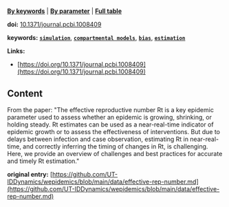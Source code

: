 <!--DO NOT EDIT BY HAND-->
 
#   
 

[**By keywords**](../by-keyword.md) \| [**By parameter**](../by-parameter.md) \| [**Full table**](../full-table.md)
 
 
**doi:** [10.1371/journal.pcbi.1008409](https://doi.org/10.1371/journal.pcbi.1008409)
 
**keywords:** [**`simulation`**](../by-keyword.md#simulation), [**`compartmental models`**](../by-keyword.md#compartmental-models), [**`bias`**](../by-keyword.md#bias), [**`estimation`**](../by-keyword.md#estimation) 

**Links:**
 
 - [https://doi.org/10.1371/journal.pcbi.1008409](https://doi.org/10.1371/journal.pcbi.1008409) 


## Content

  From the paper: "The effective reproductive number Rt is a key epidemic parameter used to assess whether an epidemic is growing, shrinking, or holding steady. Rt estimates can be used as a near-real-time indicator of epidemic growth or to assess the effectiveness of interventions. But due to delays between infection and case observation, estimating Rt in near-real-time, and correctly inferring the timing of changes in Rt, is challenging. Here, we provide an overview of challenges and best practices for accurate and timely Rt estimation." 


 **original entry:**  [https://github.com/UT-IDDynamics/wepidemics/blob/main/data/effective-rep-number.md](https://github.com/UT-IDDynamics/wepidemics/blob/main/data/effective-rep-number.md) 
